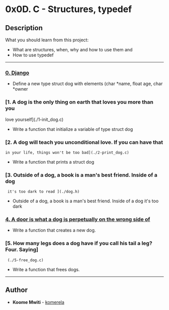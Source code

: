 # 0x0D. C - Structures, typedef

## Description
What you should learn from this project:

* What are structures, when, why and how to use them and  <br/>
* How to use typedef

---

### [0. Django](./dog.h)
* Define a new type struct dog with elements (char *name, float age, char *owner

### [1. A dog is the only thing on earth that loves you more than you <br/>
 love yourself](./1-init_dog.c)
* Write a function that initialize a variable of type struct dog <br/>

### [2. A dog will teach you unconditional love. If you can have that <br/>
    in your life, things won't be too bad](./2-print_dog.c)

* Write a function that prints a struct dog

### [3. Outside of a dog, a book is a man's best friend. Inside of a dog <br/>
     it's too dark to read ](./dog.h)
* Outside of a dog, a book is a man's best friend. Inside of a dog it's too dark

### [4. A door is what a dog is perpetually on the wrong side of](./4-new_dog.c)
* Write a function that creates a new dog.

### [5. How many legs does a dog have if you call his tail a leg? Four. Saying]
     (./5-free_dog.c)
* Write a function that frees dogs.
---

## Author
* **Koome Mwiti** - [komerela](https://github.com/komerela)